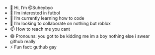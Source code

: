 - 👋 Hi, I’m @Suheybyo
- 👀 I’m interested in futbol
- 🌱 I’m currently learning how to code
- 💞️ I’m looking to collaborate on nothing but roblox
- 📫 How to reach me you cant
- 😄 Pronouns: you got to be kidding me im  a boy nothing else i swear github really
- ⚡ Fun fact: guthub gay

<!---
Suheybyo/Suheybyo is a ✨ special ✨ repository because its `README.md` (this file) appears on your GitHub profile.
You can click the Preview link to take a look at your changes.
--->
